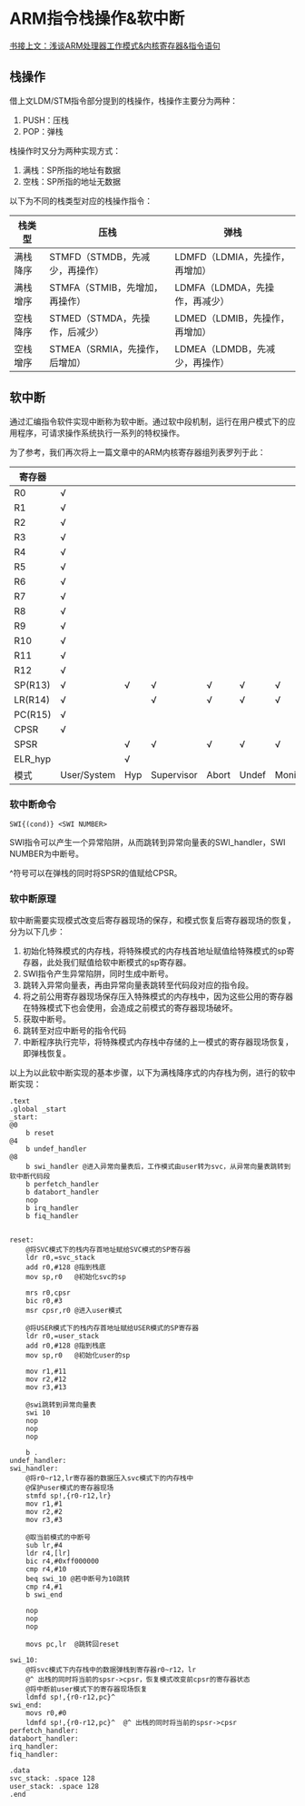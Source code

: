 # ARM指令栈操作&软中断

[书接上文：浅谈ARM处理器工作模式&内核寄存器&指令语句](https://blog.csdn.net/Seigyoravel/article/details/130984050)

## 栈操作

借上文LDM/STM指令部分提到的栈操作，栈操作主要分为两种：

1. PUSH：压栈
2. POP：弹栈

栈操作时又分为两种实现方式：
1. 满栈：SP所指的地址有数据
2. 空栈：SP所指的地址无数据

以下为不同的栈类型对应的栈操作指令：

| 栈类型   | 压栈                           | 弹栈                           |
| -------- | ------------------------------ | ------------------------------ |
| 满栈降序 | STMFD（STMDB，先减少，再操作） | LDMFD（LDMIA，先操作，再增加） |
| 满栈增序 | STMFA（STMIB，先增加，再操作） | LDMFA（LDMDA，先操作，再减少） |
| 空栈降序 | STMED（STMDA，先操作，后减少） | LDMED（LDMIB，先操作，再增加） |
| 空栈增序 | STMEA（SRMIA，先操作，后增加） | LDMEA（LDMDB，先减少，再操作） |

## 软中断

通过汇编指令软件实现中断称为软中断。通过软中段机制，运行在用户模式下的应用程序，可请求操作系统执行一系列的特权操作。

为了参考，我们再次将上一篇文章中的ARM内核寄存器组列表罗列于此：

| 寄存器  |             |      |            |       |       |         |      |      |
| ------- | ----------- | ---- | ---------- | ----- | ----- | ------- | ---- | ---- |
| R0      | √           |      |            |       |       |         |      |      |
| R1      | √           |      |            |       |       |         |      |      |
| R2      | √           |      |            |       |       |         |      |      |
| R3      | √           |      |            |       |       |         |      |      |
| R4      | √           |      |            |       |       |         |      |      |
| R5      | √           |      |            |       |       |         |      |      |
| R6      | √           |      |            |       |       |         |      |      |
| R7      | √           |      |            |       |       |         |      |      |
| R8      | √           |      |            |       |       |         |      | √    |
| R9      | √           |      |            |       |       |         |      | √    |
| R10     | √           |      |            |       |       |         |      | √    |
| R11     | √           |      |            |       |       |         |      | √    |
| R12     | √           |      |            |       |       |         |      | √    |
| SP(R13) | √           | √    | √          | √     | √     | √       | √    | √    |
| LR(R14) | √           |      | √          | √     | √     | √       | √    | √    |
| PC(R15) | √           |      |            |       |       |         |      |      |
| CPSR    | √           |      |            |       |       |         |      |      |
| SPSR    |             | √    | √          | √     | √     | √       | √    | √    |
| ELR_hyp |             | √    |            |       |       |         |      |      |
| 模式    | User/System | Hyp  | Supervisor | Abort | Undef | Moniter | IRQ  | FIQ  |

### 软中断命令

```assembly
SWI{(cond)} <SWI NUMBER>
```

SWI指令可以产生一个异常陷阱，从而跳转到异常向量表的SWI_handler，SWI NUMBER为中断号。

^符号可以在弹栈的同时将SPSR的值赋给CPSR。

### 软中断原理

软中断需要实现模式改变后寄存器现场的保存，和模式恢复后寄存器现场的恢复，分为以下几步：

1. 初始化特殊模式的内存栈，将特殊模式的内存栈首地址赋值给特殊模式的sp寄存器，此处我们赋值给软中断模式的sp寄存器。
2. SWI指令产生异常陷阱，同时生成中断号。
3. 跳转入异常向量表，再由异常向量表跳转至代码段对应的指令段。
4. 将之前公用寄存器现场保存压入特殊模式的内存栈中，因为这些公用的寄存器在特殊模式下也会使用，会造成之前模式的寄存器现场破坏。
5. 获取中断号。
6. 跳转至对应中断号的指令代码
7. 中断程序执行完毕，将特殊模式内存栈中存储的上一模式的寄存器现场恢复，即弹栈恢复。

以上为以此软中断实现的基本步骤，以下为满栈降序式的内存栈为例，进行的软中断实现：

```assembly
.text
.global _start
_start:
@0
	b reset
@4
	b undef_handler
@8
	b swi_handler @进入异常向量表后，工作模式由user转为svc，从异常向量表跳转到软中断代码段
	b perfetch_handler
	b databort_handler
	nop
	b irq_handler
	b fiq_handler
	

reset:
	@将SVC模式下的栈内存首地址赋给SVC模式的SP寄存器
	ldr r0,=svc_stack
	add r0,#128 @指到栈底
	mov sp,r0	@初始化svc的sp
	
	mrs r0,cpsr
	bic r0,#3
	msr cpsr,r0 @进入user模式
	
	@将USER模式下的栈内存首地址赋给USER模式的SP寄存器
	ldr r0,=user_stack
	add r0,#128 @指到栈底
	mov sp,r0	@初始化user的sp
	
	mov r1,#11
	mov r2,#12
	mov r3,#13
	
	@swi跳转到异常向量表
	swi 10
	nop
	nop
	nop
	
	b .
undef_handler:
swi_handler:
	@将r0~r12,lr寄存器的数据压入svc模式下的内存栈中
	@保护user模式的寄存器现场
	stmfd sp!,{r0-r12,lr} 
	mov r1,#1
	mov r2,#2
	mov r3,#3
	
	@取当前模式的中断号
	sub lr,#4
	ldr r4,[lr]
	bic r4,#0xff000000
	cmp r4,#10
	beq swi_10 @若中断号为10跳转
	cmp r4,#1
	b swi_end
	
	nop
	nop
	nop
	
	movs pc,lr	@跳转回reset

swi_10:
	@将svc模式下内存栈中的数据弹栈到寄存器r0~r12，lr
	@^ 出栈的同时将当前的spsr->cpsr，恢复模式改变前cpsr的寄存器状态
	@将中断前user模式下的寄存器现场恢复
	ldmfd sp!,{r0-r12,pc}^ 
swi_end:
	movs r0,#0
	ldmfd sp!,{r0-r12,pc}^	@^ 出栈的同时将当前的spsr->cpsr
perfetch_handler:
databort_handler:
irq_handler:
fiq_handler:
	
.data
svc_stack: .space 128
user_stack: .space 128
.end
```

